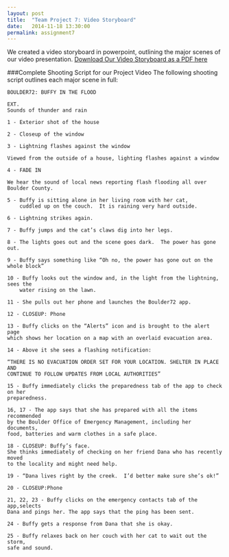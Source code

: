 ```yaml
---
layout: post
title:  "Team Project 7: Video Storyboard"
date:   2014-11-18 13:30:00
permalink: assignment7
---
```


We created a video storyboard in powerpoint, outlining the major scenes of our video presentation.  [Download Our Video Storyboard as a PDF here]({{site.files}}/video-storyboard.pdf)

###Complete Shooting Script for our Project Video
The following shooting script outlines each major scene in full: 

	BOULDER72: BUFFY IN THE FLOOD

	EXT.
	Sounds of thunder and rain

	1 - Exterior shot of the house
	
	2 - Closeup of the window
	
	3 - Lightning flashes against the window

	Viewed from the outside of a house, lighting flashes against a window 

	4 - FADE IN

	We hear the sound of local news reporting flash flooding all over Boulder County.

	5 - Buffy is sitting alone in her living room with her cat, 
		cuddled up on the couch.  It is raining very hard outside.  

	6 - Lightning strikes again.  

	7 - Buffy jumps and the cat’s claws dig into her legs.

	8 - The lights goes out and the scene goes dark.  The power has gone out.

	9 - Buffy says something like “Oh no, the power has gone out on the whole block”

	10 - Buffy looks out the window and, in the light from the lightning, sees the 
		water rising on the lawn.  

	11 - She pulls out her phone and launches the Boulder72 app.

	12 - CLOSEUP: Phone

	13 - Buffy clicks on the “Alerts” icon and is brought to the alert page 
	which shows her location on a map with an overlaid evacuation area.  

	14 - Above it she sees a flashing notification: 

	“THERE IS NO EVACUATION ORDER SET FOR YOUR LOCATION. SHELTER IN PLACE AND 
	CONTINUE TO FOLLOW UPDATES FROM LOCAL AUTHORITIES”

	15 - Buffy immediately clicks the preparedness tab of the app to check on her
	preparedness.

	16, 17 - The app says that she has prepared with all the items recommended 
	by the Boulder Office of Emergency Management, including her documents, 
	food, batteries and warm clothes in a safe place.

	18 - CLOSEUP: Buffy’s face.
	She thinks immediately of checking on her friend Dana who has recently moved 
	to the locality and might need help.

	19 - “Dana lives right by the creek.  I’d better make sure she’s ok!”

	20 - CLOSEUP:Phone

	21, 22, 23 - Buffy clicks on the emergency contacts tab of the app,selects 
	Dana and pings her. The app says that the ping has been sent.

	24 - Buffy gets a response from Dana that she is okay.

	25 - Buffy relaxes back on her couch with her cat to wait out the storm, 
	safe and sound.
